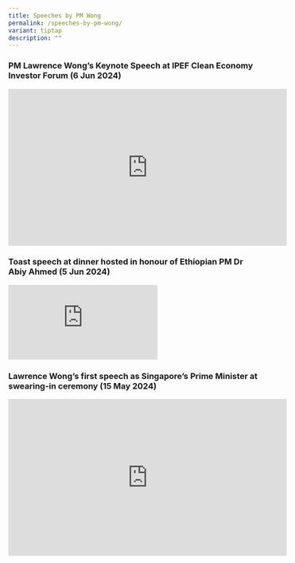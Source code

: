 ```yaml
---
title: Speeches by PM Wong
permalink: /speeches-by-pm-wong/
variant: tiptap
description: ""
---
```

<h3><strong>PM Lawrence Wong’s Keynote Speech at IPEF Clean Economy Investor Forum (6 Jun 2024)</strong></h3>
<div class="iframe-wrapper">
<iframe height="315" width="560" allowfullscreen="true" frameborder="0" src="https://www.youtube.com/embed/6K0l4KUPtI0?si=cfZVzNMK-woF2OyD"></iframe>
</div>
<p></p>
<h3><strong>Toast speech at dinner hosted in honour of Ethiopian PM Dr Abiy Ahmed (5 Jun 2024)</strong></h3>
<div class="iframe-wrapper">
<iframe allowfullscreen="true" frameborder="0" src="https://www.youtube.com/embed/UOdN_Z1ax4U?si=XMEUoXBfDcRU3EID"></iframe>
</div>
<h3><strong>Lawrence Wong’s first speech as Singapore’s Prime Minister at swearing-in ceremony (15 May 2024)</strong></h3>
<div class="iframe-wrapper">
<iframe height="315" width="560" allowfullscreen="true" frameborder="0" src="https://www.youtube.com/embed/02wyKGU7F6Y?si=0kEGqsvjdxD_AIqe"></iframe>
</div>
<h1></h1>
<p></p>